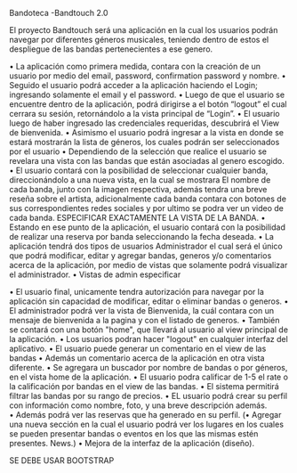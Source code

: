 Bandoteca -Bandtouch 2.0 

El proyecto Bandtouch será una aplicación en la cual los usuarios podrán navegar por  diferentes géneros musicales, teniendo dentro de estos el despliegue de las bandas pertenecientes a ese genero. 

•	La aplicación como primera medida, contara con la creación de un usuario por medio del email, password, confirmation password y nombre. 
•	Seguido el usuario podrá acceder a la aplicación haciendo el Login; ingresando solamente el email y el password.
•	Luego de que el usuario se encuentre dentro de la aplicación, podrá dirigirse a el botón “logout” el cual cerrara su sesión, retornándolo a la vista principal de “Login”.
•	El usuario luego de haber ingresado las credenciales requeridas, descubrirá el View de bienvenida.
•	Asimismo el usuario podrá ingresar a la vista en donde se estará mostrarán la lista de géneros, los cuales podrán ser seleccionados por el usuario 
•	Dependiendo de la selección que realice el usuario se revelara una vista con las bandas que están asociadas al genero escogido.
•	El usuario contará con la posibilidad de seleccionar cualquier banda, direccionándolo a una nueva vista, en la cual se mostrara El nombre de cada banda, junto con la imagen respectiva, además tendra una breve reseña sobre el artista, adicionalmente cada banda contara con botones de sus correspondientes redes sociales y por ultimo se podra ver un video de cada banda. ESPECIFICAR EXACTAMENTE LA VISTA DE LA BANDA.
•	Estando en ese punto de la aplicación, el usuario contará con la posibilidad de realizar una reserva por banda seleccionando la fecha deseada.
•	La aplicación tendrá dos tipos de usuarios Administrador el cual será el único que podrá modificar, editar y agregar bandas, generos y/o comentarios acerca de la aplicación, por medio de vistas que solamente podrá visualizar el administrador.
•   Vistas de admin especificar 

• El usuario final, unicamente tendra autorización para navegar por la aplicación sin capacidad de modificar, editar o eliminar bandas o generos. 
•	El administrador podrá ver la vista de Bienvenida, la cuál contara con un mensaje de bienvenida a la pagina y con el listado de generos. 
•	También se contará con una botón "home", que llevará al usuario al view principal de la aplicación.
•	Los usuarios podran hacer "logout" en cualquier interfaz del aplicativo.
•	El usuario puede generar un comentario en el view de las bandas 
•   Además un comentario acerca de la aplicación en otra vista diferente.
•	Se agregara un buscador por nombre de bandas o por géneros, en el vista home de la aplicación.
•	El usuario podra calificar de 1-5 el rate o la calificación por bandas en el view de las bandas. 
•	El sistema permitirá filtrar las bandas por su rango de precios. 
•	EL usuario podrá crear su perfil con información como nombre, foto, y una breve descripción además.  
•   Además podrá ver las reservas que ha generado en su perfil. 
(•	Agregar una nueva sección en la cual el usuario podrá ver los lugares en los cuales se pueden presentar bandas o eventos en los que las mismas estén presentes. News.) 
•	Mejora de la interfaz de la aplicación (diseño).




SE DEBE USAR BOOTSTRAP
